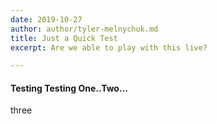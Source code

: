 ```yaml
---
date: 2019-10-27
author: author/tyler-melnychuk.md
title: Just a Quick Test
excerpt: Are we able to play with this live?

---
```

#### Testing Testing One..Two...

three